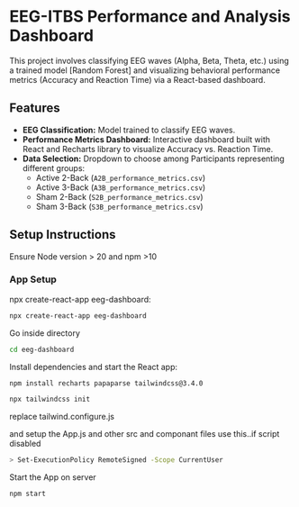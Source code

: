 # EEG-ITBS Performance and Analysis Dashboard

This project involves classifying EEG waves (Alpha, Beta, Theta, etc.) using a trained model [Random Forest] and visualizing behavioral performance metrics (Accuracy and Reaction Time) via a React-based dashboard.

## Features
- **EEG Classification:** Model trained to classify EEG waves.
- **Performance Metrics Dashboard:** Interactive dashboard built with React and Recharts library to visualize Accuracy vs. Reaction Time.
- **Data Selection:** Dropdown to choose among Participants representing different groups:
  - Active 2-Back (`A2B_performance_metrics.csv`)
  - Active 3-Back (`A3B_performance_metrics.csv`)
  - Sham 2-Back (`S2B_performance_metrics.csv`)
  - Sham 3-Back (`S3B_performance_metrics.csv`)

## Setup Instructions
Ensure Node version > 20 and npm >10  

### App Setup
npx create-react-app eeg-dashboard:
```bash
npx create-react-app eeg-dashboard
```
Go inside directory
```bash
cd eeg-dashboard
```

Install dependencies and start the React app:
```bash
npm install recharts papaparse tailwindcss@3.4.0

npx tailwindcss init
```
replace tailwind.configure.js 


and setup the App.js
and other src and componant files
use this..if script disabled
```bash
> Set-ExecutionPolicy RemoteSigned -Scope CurrentUser
```

Start the App on server
```bash
npm start
```


